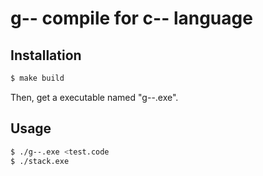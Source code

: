# g-- compile for c-- language

## Installation

```sh
$ make build
```

Then, get a executable named "g--.exe".

## Usage

```sh
$ ./g--.exe <test.code
$ ./stack.exe
```
